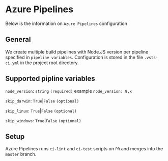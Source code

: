 # Azure Pipelines

Below is the information on `Azure Pipelines` configuration

## General

We create multiple build pipelines with Node.JS version per pipeline specified in `pipeline variables`.
Configuration is stored in the file `.vsts-ci.yml` in the project root directory.

## Supported pipline variables

`node_version`: `string` `(required)`
example
`node_version: 9.x`

`skip_darwin`: `True`|`False` `(optional)`

`skip_linux`: `True`|`False` `(optional)`

`skip_windows`: `True`|`False` `(optional)`

## Setup

Azure Pipelines runs `ci-lint` and `ci-test` scripts on `PR` and merges into the `master` branch.
